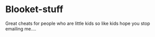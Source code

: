 # Blooket-stuff
Great cheats for people who are little kids so like kids hope you stop emailing me….
